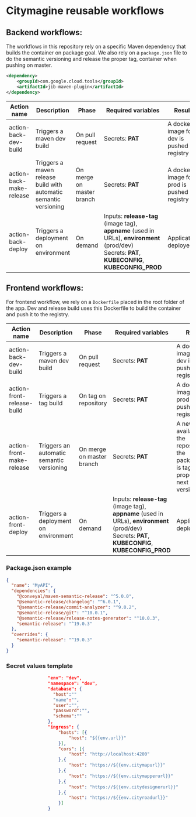 # Citymagine reusable workflows

## Backend workflows:
The workflows in this repository rely on a specific Maven dependency that builds the container on package goal.
We also rely on a `package.json` file to do the semantic versioning and release the proper tag, container when pushing on master.
```xml
<dependency>
    <groupId>com.google.cloud.tools</groupId>
    <artifactId>jib-maven-plugin</artifactId>
</dependency>
```

| Action name              | Description                                                       | Phase                     | Required variables                                                                                                                                     | Result                                        |
|--------------------------|-------------------------------------------------------------------|---------------------------|--------------------------------------------------------------------------------------------------------------------------------------------------------|-----------------------------------------------|
| action-back-dev-build    | Triggers a maven dev build                                        | On pull request           | Secrets: **PAT**                                                                                                                                       | A docker image for dev is pushed in registry  |
| action-back-make-release | Triggers a maven release build with automatic semantic versioning | On merge on master branch | Secrets: **PAT**                                                                                                                                       | A docker image for prod is pushed in registry |
| action-back-deploy       | Triggers a deployment on environment                              | On demand                 | Inputs: **release-tag** (image tag), **appname** (used in URLs), **environment** (prod/dev)<br/>Secrets: **PAT**, **KUBECONFIG**, **KUBECONFIG_PROD** | Application deployed                          |

## Frontend workflows: 

For frontend workflow, we rely on a `Dockerfile` placed in the root folder of the app. Dev and release build uses this Dockerfile to build the container and push it to the registry.

| Action name                | Description                               | Phase                     | Required variables                                                                                                                                     | Result                                                                                             |
|----------------------------|-------------------------------------------|---------------------------|--------------------------------------------------------------------------------------------------------------------------------------------------------|----------------------------------------------------------------------------------------------------|
| action-back-dev-build      | Triggers a maven dev build                | On pull request           | Secrets: **PAT**                                                                                                                                       | A docker image for dev is pushed in registry                                                       |
| action-front-release-build | Triggers a tag build                      | On tag on repository      | Secrets: **PAT**                                                                                                                                       | A docker image for prod is pushed in registry                                                      |
| action-front-make-release  | Triggers an automatic semantic versioning | On merge on master branch | Secrets: **PAT**                                                                                                                                       | A new tag is available in the repository, the package.json is tagged properly for next dev version |
| action-front-deploy        | Triggers a deployment on environment      | On demand                 | Inputs: **release-tag** (image tag), **appname** (used in URLs), **environment** (prod/dev)<br/>Secrets: **PAT**, **KUBECONFIG**, **KUBECONFIG_PROD** | Application deployed                                                                               |


### Package.json example
```json
{
  "name": "MyAPI",
  "dependencies": {
    "@conveyal/maven-semantic-release": "^5.0.0",
    "@semantic-release/changelog": "^6.0.1",
    "@semantic-release/commit-analyzer": "^9.0.2",
    "@semantic-release/git": "^10.0.1",
    "@semantic-release/release-notes-generator": "^10.0.3",
    "semantic-release": "^19.0.3"
  },
  "overrides": {
    "semantic-release": "^19.0.3"
  }
}
```

### Secret values template

```json
                "env": "dev",
                "namespace": "dev",
                "database": {
                  "host":""
                  "name":"",
                  "user":"",
                  "password":"",
                  "schema":""
                },     
                "ingress": {
                    "hosts": [{
                        "host": "${{env.url}}"
                    }],
                    "cors": [{
                        "host": "http://localhost:4200"
                    },{
                        "host": "https://${{env.citymapurl}}"
                    },{
                        "host": "https://${{env.citymapperurl}}"
                    },{
                        "host": "https://${{env.citydesignerurl}}"
                    },{
                        "host": "https://${{env.cityroadurl}}"
                    }]
                }

```